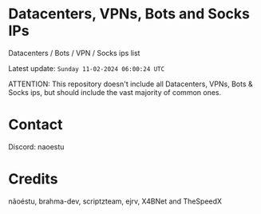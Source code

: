 # Datacenters, VPNs, Bots and Socks IPs
 
Datacenters / Bots / VPN / Socks ips list

Latest update: `Sunday 11-02-2024 06:00:24 UTC` 

ATTENTION: This repository doesn't include all Datacenters, VPNs, Bots & Socks ips, 
but should include the vast majority of common ones.

# Contact
Discord: naoestu

# Credits
nãoéstu, brahma-dev, scriptzteam, ejrv, X4BNet and TheSpeedX
